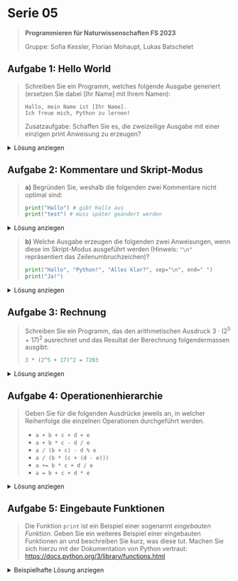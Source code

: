# Serie 05


> **Programmieren für Naturwissenschaften FS 2023**
> 
> Gruppe: Sofia Kessler, Florian Mohaupt, Lukas Batschelet


## Aufgabe 1: Hello World

> Schreiben Sie ein Programm, welches folgende Ausgabe generiert (ersetzen Sie dabei [Ihr Name] mit Ihrem Namen):
> ```
> Hallo, mein Name ist [Ihr Name].
> Ich freue mich, Python zu lernen!
> ```
> Zusatzaufgabe: Schaffen Sie es, die zweizeilige Ausgabe mit einer einzigen print Anweisung zu erzeugen?

<details>
	<summary> Lösung anziegen</summary>

```python
print("Hallo unsere Namen sind Sofia, Florian und Lukas", "Wir freuen uns Python zu lernen!", sep="\n")
```

[Kompletter Quellcode](S5A1.py)

</details>

## Aufgabe 2: Kommentare und Skript-Modus

> **a)** Begründen Sie, weshalb die folgenden zwei Kommentare nicht optimal sind:
>
> ```python
> print("Hallo") # gibt Hallo aus
> print("test") # muss später geändert werden
> ```

<details>
	<summary> Lösung anziegen </summary>
- `# gibt Hallo aus` gibt keine neue Information welche nicht sofort aus dem Programm klar wird.
- `# muss später geändert werden` erklärt nicht, was, wann, wo und weshalb etwas geändert werden muss.

</details>

> **b)** Welche Ausgabe erzeugen die folgenden zwei Anweisungen, wenn diese im Skript-Modus ausgeführt werden (Hinweis: `"\n"` repräsentiert das Zeilenumbruchzeichen)?
> ```python
> print("Hallo", "Python!", "Alles klar?", sep="\n", end=" ")
> print("Ja!")
> ```

<details>
	<summary> Lösung anziegen</summary>

```python
Hallo
Python!
Alles klar? Ja!
```

</details>


## Aufgabe 3: Rechnung

> Schreiben Sie ein Programm, das den arithmetischen Ausdruck 3 &middot; (2<sup>5</sup> + 17)<sup>2</sup> ausrechnet und das Resultat der Berechnung folgendermassen ausgibt:
> ```python
> 3 * (2^5 + 17)^2 = 7203
>```

<details>
	<summary> Lösung anziegen</summary>

```python
print("3 * (2^5 + 17)^2 =", end=" ")
print(3 * (2 ** 5 + 17) ** 2)
```

[Kompletter Quellcode](S5A3.py)

</details>

## Aufgabe 4: Operationenhierarchie

> Geben Sie für die folgenden Ausdrücke jeweils an, in welcher Reihenfolge die einzelnen Operationen durchgeführt werden.
> - `a + b + c + d + e`
> - `a + b * c - d / e`
> - `a / (b + c) - d % e`
> - `a / (b * (c + (d - e)))`
> - `a += b * c + d / e`
> - `a = b + c + d * e`

<details>
	<summary> Lösung anziegen</summary>

- Zeile 1: `a + b + c + d + e`

```python
a + b
(a + b) + c
((a + b) + c) + d
(((a + b) + c) + d) + e
```

- Zeile 2: `a + b * c - d / e`

```python
b * c
d / e
a + (b * c)
(a + (b * c)) - (d / e)
```

- Zeile 3: `a / (b + c) - d % e`

```python
b + c
a / (b + c)
d % e
(a / (b + c)) - (d % e)
```

- Zeile 4: `a / (b * (c + (d - e)))`

```python
d - e
c + (d - e)
b * (c + (d - e))
a / (b * (c + (d - e)))
```

- Zeile 5: `a += b * c + d / e`

```python
b * c
d / e
(b * c) + (d / e)
a + ((b * c) + (d / e))
a = (a + ((b * c) + (d / e)))
```

- Zeile 6: `a = b + c + d * e`

```python
d * e
b + c
(b + c) + (d * e)
a = ((b + c) + (d * e))
```

</details>

## Aufgabe 5: Eingebaute Funktionen

> Die Funktion `print` ist ein Beispiel einer sogenannt *eingebauten Funktion*. Geben Sie ein weiteres Beispiel einer eingebauten Funktionen an und beschreiben Sie kurz, was diese tut. Machen Sie sich hierzu mit der Dokumentation von Python vertraut:
> https://docs.python.org/3/library/functions.html

<details>
	<summary> Beispielhafte Lösung anziegen</summary>

### Die `range()` Funktion in Python

Die `range()` Funktion in Python erzeugt eine Sequenz von Zahlen. Diese Sequenz kann zum Beispiel in `for`-Schleifen verwendet werden. Die Funktion kann bis zu drei Parameter annehmen, die das Verhalten der erzeugten Sequenz steuern.

#### Grundlegende Verwendung

Mit `range(5)` erzeugen Sie eine Sequenz von Zahlen von 0 bis 4:

```python
for x in range(5):
    print(x)
```

Ausgabe:

```python
0
1
2
3
4
```

#### Anfang und Ende festlegen

Durch die Verwendung von zwei Parametern können Sie einen Start- und einen Endwert für die Sequenz festlegen:

```python
for x in range(5, 10):
    print(x)
```
Ausgabe:

```python
5
6
7
8
9
```

#### Schrittgröße angeben

Ein dritter Parameter legt die Schrittgröße zwischen den Zahlen in der Sequenz fest:

```python
for x in range(10, 21, 2):
    print(x)
```

Ausgabe:

```python
10
12
14
16
18
20
```

</details>



